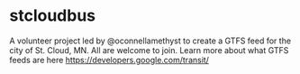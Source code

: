 # stcloudbus
A volunteer project led by @oconnellamethyst to create a GTFS feed for the city of St. Cloud, MN. All are welcome to join. Learn more about what GTFS feeds are here https://developers.google.com/transit/

